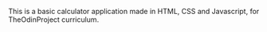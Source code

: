 This is a basic calculator application made in HTML, CSS and Javascript, for TheOdinProject curriculum.